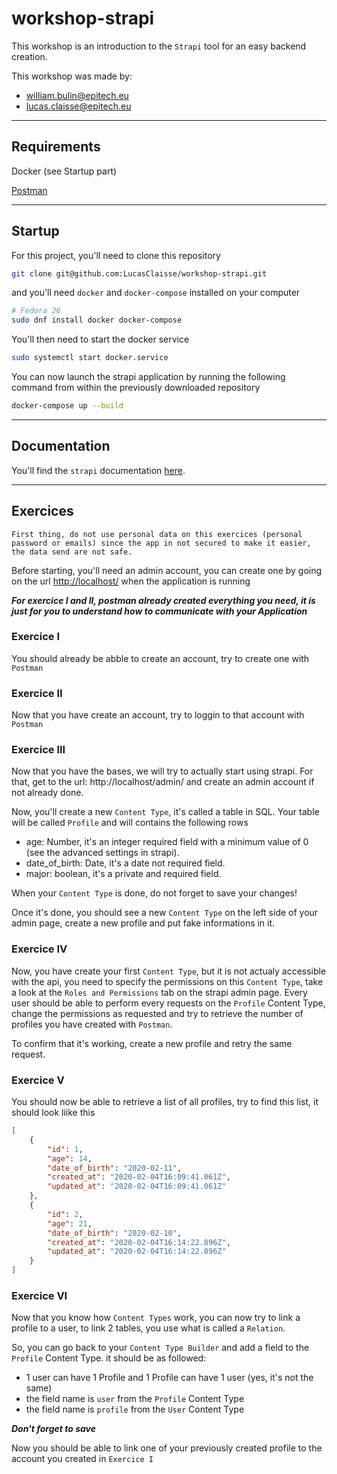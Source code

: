 # workshop-strapi

This workshop is an introduction to the `Strapi` tool for an easy backend creation.

This workshop was made by:
* william.bulin@epitech.eu
* lucas.claisse@epitech.eu

---

## Requirements

Docker (see Startup part)

[Postman](https://www.postman.com/)

---

## Startup

For this project, you'll need to clone this repository

```bash
git clone git@github.com:LucasClaisse/workshop-strapi.git
```

and you'll need `docker` and `docker-compose` installed on your computer

```bash
# Fedora 26
sudo dnf install docker docker-compose
```

You'll then need to start the docker service

```bash
sudo systemctl start docker.service
```

You can now launch the strapi application by running the following command from within the previously downloaded repository

```bash
docker-compose up --build
```

---

## Documentation

You'll find the  `strapi` documentation [here](https://strapi.io/documentation/3.0.0-beta.x/getting-started/introduction.html).


---

## Exercices

`First thing, do not use personal data on this exercices (personal password or emails) since the app in not secured to make it easier, the data send are not safe.`

Before starting, you'll need an admin account, you can create one by going on the url [http://localhost/](http://localhost/) when the application is running

***For exercice I and II, postman already created everything you need, it is just for you to understand how to communicate with your Application***

### Exercice I

You should already be abble to create an account, try to create one with `Postman`

### Exercice II

Now that you have create an account, try to loggin to that account with `Postman`

### Exercice III

Now that you have the bases, we will try to actually start using strapi.
For that, get to the url: http://localhost/admin/ and create an admin account if not already done.

Now, you'll create a new `Content Type`, it's called a table in SQL.
Your table will be called `Profile` and will contains the following rows

* age: Number, it's an integer required field with a minimum value of 0 (see the advanced settings in strapi).
* date_of_birth: Date, it's a date not required field.
* major: boolean, it's a private and required field.

When your `Content Type` is done, do not forget to save your changes!

Once it's done, you should see a new `Content Type` on the left side of your admin page, create a new profile and put fake informations in it.

### Exercice IV

Now, you have create your first `Content Type`, but it is not actualy accessible with the api, you need to specify the permissions on this `Content Type`, take a look at the `Roles and Permissions` tab on the strapi admin page. Every user should be able to perform every requests on the `Profile` Content Type, change the permissions as requested and try to retrieve the number of profiles you have created with `Postman`.

To confirm that it's working, create a new profile and retry the same request.

### Exercice V

You should now be able to retrieve a list of all profiles, try to find this list, it should look liike this

```json
[
    {
        "id": 1,
        "age": 14,
        "date_of_birth": "2020-02-11",
        "created_at": "2020-02-04T16:09:41.061Z",
        "updated_at": "2020-02-04T16:09:41.061Z"
    },
    {
        "id": 2,
        "age": 21,
        "date_of_birth": "2020-02-10",
        "created_at": "2020-02-04T16:14:22.896Z",
        "updated_at": "2020-02-04T16:14:22.896Z"
    }
]
```

### Exercice VI

Now that you know how `Content Types` work, you can now try to link a profile to a user, to link 2 tables, you use what is called a `Relation`.

So, you can go back to your `Content Type Builder` and add a field to the `Profile` Content Type. it should be as followed:

* 1 user can have 1 Profile and 1 Profile can have 1 user (yes, it's not the same)
* the field name is `user` from the `Profile` Content Type
* the field name is `profile` from the `User` Content Type

***Don't forget to save***

Now you should be able to link one of your previously created profile to the account you created in `Exercice I`